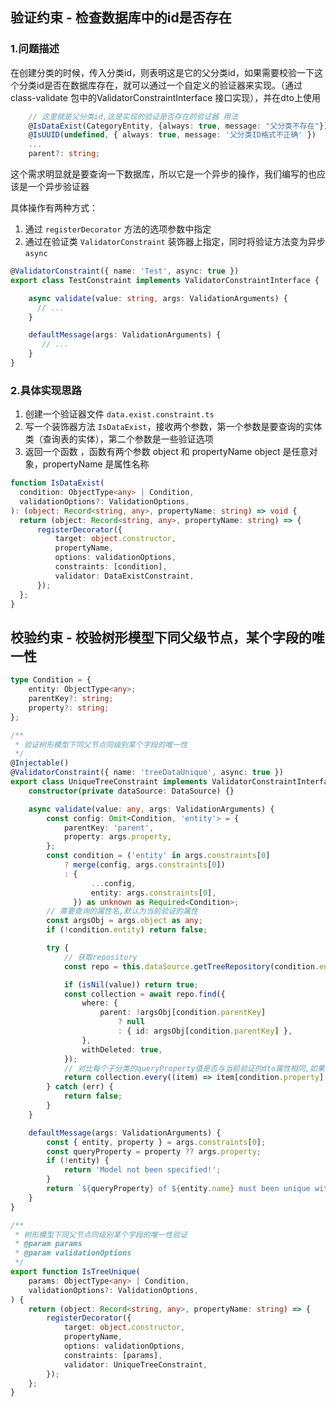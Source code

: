 

## 验证约束 - 检查数据库中的id是否存在

### 1.问题描述

在创建分类的时候，传入分类id，则表明这是它的父分类id，如果需要校验一下这个分类id是否在数据库存在，就可以通过一个自定义的验证器来实现。（通过 class-validate 包中的ValidatorConstraintInterface 接口实现），并在dto上使用

```typescript
    // 这里就是父分类id,这是实现的验证是否存在的验证器 用法
    @IsDataExist(CategoryEntity, {always: true, message: "父分类不存在"})
    @IsUUID(undefined, { always: true, message: '父分类ID格式不正确' })
    ...
    parent?: string;
```

这个需求明显就是要查询一下数据库，所以它是一个异步的操作，我们编写的也应该是一个异步验证器

具体操作有两种方式：
1. 通过 `registerDecorator` 方法的选项参数中指定
2. 通过在验证类 `ValidatorConstraint` 装饰器上指定，同时将验证方法变为异步 `async`
```typescript
@ValidatorConstraint({ name: 'Test', async: true })
export class TestConstraint implements ValidatorConstraintInterface {

    async validate(value: string, args: ValidationArguments) {
      // ...
    }

    defaultMessage(args: ValidationArguments) {
       // ...
    }
}
```

### 2.具体实现思路
1. 创建一个验证器文件 `data.exist.constraint.ts`
2. 写一个装饰器方法 `IsDataExist`，接收两个参数，第一个参数是要查询的实体类（查询表的实体），第二个参数是一些验证选项
3. 返回一个函数 ，函数有两个参数 object 和 propertyName object 是任意对象，propertyName 是属性名称

```ts
function IsDataExist(
  condition: ObjectType<any> | Condition,
  validationOptions?: ValidationOptions,
): (object: Record<string, any>, propertyName: string) => void {
  return (object: Record<string, any>, propertyName: string) => {
      registerDecorator({
          target: object.constructor,
          propertyName,
          options: validationOptions,
          constraints: [condition],
          validator: DataExistConstraint,
      });
  };
}

```


## 校验约束 - 校验树形模型下同父级节点，某个字段的唯一性

```ts
type Condition = {
    entity: ObjectType<any>;
    parentKey?: string;
    property?: string;
};

/**
 * 验证树形模型下同父节点同级别某个字段的唯一性
 */
@Injectable()
@ValidatorConstraint({ name: 'treeDataUnique', async: true })
export class UniqueTreeConstraint implements ValidatorConstraintInterface {
    constructor(private dataSource: DataSource) {}

    async validate(value: any, args: ValidationArguments) {
        const config: Omit<Condition, 'entity'> = {
            parentKey: 'parent',
            property: args.property,
        };
        const condition = ('entity' in args.constraints[0]
            ? merge(config, args.constraints[0])
            : {
                  ...config,
                  entity: args.constraints[0],
              }) as unknown as Required<Condition>;
        // 需要查询的属性名,默认为当前验证的属性
        const argsObj = args.object as any;
        if (!condition.entity) return false;

        try {
            // 获取repository
            const repo = this.dataSource.getTreeRepository(condition.entity);

            if (isNil(value)) return true;
            const collection = await repo.find({
                where: {
                    parent: !argsObj[condition.parentKey]
                        ? null
                        : { id: argsObj[condition.parentKey] },
                },
                withDeleted: true,
            });
            // 对比每个子分类的queryProperty值是否与当前验证的dto属性相同,如果有相同的则验证失败
            return collection.every((item) => item[condition.property] !== value);
        } catch (err) {
            return false;
        }
    }

    defaultMessage(args: ValidationArguments) {
        const { entity, property } = args.constraints[0];
        const queryProperty = property ?? args.property;
        if (!entity) {
            return 'Model not been specified!';
        }
        return `${queryProperty} of ${entity.name} must been unique with siblings element!`;
    }
}

/**
 * 树形模型下同父节点同级别某个字段的唯一性验证
 * @param params
 * @param validationOptions
 */
export function IsTreeUnique(
    params: ObjectType<any> | Condition,
    validationOptions?: ValidationOptions,
) {
    return (object: Record<string, any>, propertyName: string) => {
        registerDecorator({
            target: object.constructor,
            propertyName,
            options: validationOptions,
            constraints: [params],
            validator: UniqueTreeConstraint,
        });
    };
}
```